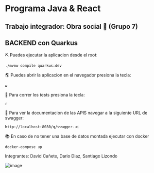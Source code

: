 # Programa Java & React

## Trabajo integrador: Obra social 🏥 (Grupo 7)

## BACKEND con Quarkus

⛏ Puedes ejecutar la aplicacion desde el root:

```shell script
./mvnw compile quarkus:dev
```
🌎 Puedes abrir la aplicacion en el navegador presiona la tecla:
```shell script
w
```
👾 Para correr los tests presiona la tecla:
```shell script
r
```

📄 Para ver la documentacion de las APIS navegar a la siguiente URL de swagger:

```shell script
http://localhost:8080/q/swagger-ui
```

📚 En caso de no tener una base de datos montada ejecutar con docker
```shell script
docker-compose up
```

Integrantes:
David Cañete, Dario Diaz, Santiago Lizondo

![image](https://github.com/Tilk1/softtek-obra-social-grupo07/assets/24284918/26334e36-de92-4373-9f9f-77858f964d43)



